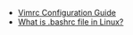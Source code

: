 - [Vimrc Configuration Guide](https://www.freecodecamp.org/news/vimrc-configuration-guide-customize-your-vim-editor/)
- [What is .bashrc file in Linux?](https://www.digitalocean.com/community/tutorials/bashrc-file-in-linux)
